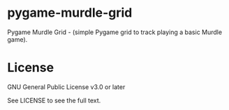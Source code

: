 # pygame-murdle-grid
Pygame Murdle Grid - (simple Pygame grid to track playing a basic Murdle game).



# License
GNU General Public License v3.0 or later

See LICENSE to see the full text.